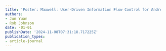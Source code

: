 ```yaml
---
title: 'Poster: Maxwell: User-Driven Information Flow Control for Android'
authors:
- Jun Yuan
- Rob Johnson
date: -01-01
publishDate: '2024-11-08T07:31:18.717225Z'
publication_types:
- article-journal
---
```

